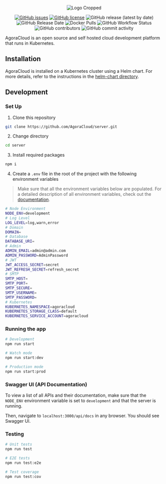 <div style="text-align: center">
  <p><img src="https://user-images.githubusercontent.com/35788699/116828155-ed3ccd00-ab6a-11eb-9327-4d99bd169bdc.png" alt="Logo Cropped"></p>
  <p><a href="https://github.com/AgoraCloud/server/issues"><img src="https://img.shields.io/github/issues/AgoraCloud/server" alt="GitHub issues"></a> <a href="https://github.com/AgoraCloud/server/blob/main/LICENSE"><img src="https://img.shields.io/github/license/AgoraCloud/server" alt="GitHub license"></a> <img alt="GitHub release (latest by date)" src="https://img.shields.io/github/v/release/AgoraCloud/server"> <img src="https://img.shields.io/github/release-date/AgoraCloud/server" alt="GitHub Release Date"> <img alt="Docker Pulls" src="https://img.shields.io/docker/pulls/agoracloud/server"> <img src="https://img.shields.io/github/workflow/status/AgoraCloud/server/main_versioned_push" alt="GitHub Workflow Status"> <img src="https://img.shields.io/github/contributors/AgoraCloud/server" alt="GitHub contributors"> <img src="https://img.shields.io/github/commit-activity/m/AgoraCloud/server" alt="GitHub commit activity"></p>
</div>

AgoraCloud is an open source and self hosted cloud development platform that runs in Kubernetes.

## Installation

AgoraCloud is installed on a Kubernetes cluster using a Helm chart. For more details, refer to the instructions in the [helm-chart directory](https://github.com/AgoraCloud/server/tree/main/helm-chart).

## Development

### Set Up

1. Clone this repository

```bash
git clone https://github.com/AgoraCloud/server.git
```

2. Change directory

```bash
cd server
```

3. Install required packages

```bash
npm i
```

4. Create a `.env` file in the root of the project with the following environment variables

> Make sure that all the environment variables below are populated. For a detailed description of all environment variables, check out the [documentation](https://github.com/AgoraCloud/server/wiki/Environment-Variables).

```bash
# Node Environment
NODE_ENV=development
# Log Level
LOG_LEVEL=log,warn,error
# Domain
DOMAIN=
# Database
DATABASE_URI=
# Admin
ADMIN_EMAIL=admin@admin.com
ADMIN_PASSWORD=AdminPassword
# JWT
JWT_ACCESS_SECRET=secret
JWT_REFRESH_SECRET=refresh_secret
# SMTP
SMTP_HOST=
SMTP_PORT=
SMTP_SECURE=
SMTP_USERNAME=
SMTP_PASSWORD=
# Kubernetes
KUBERNETES_NAMESPACE=agoracloud
KUBERNETES_STORAGE_CLASS=default
KUBERNETES_SERVICE_ACCOUNT=agoracloud
```

### Running the app

```bash
# Development
npm run start

# Watch mode
npm run start:dev

# Production mode
npm run start:prod
```

### Swagger UI (API Documentation)

To view a list of all APIs and their documentation, make sure that the `NODE_ENV` environment variable is set to `development` and that the server is running.

Then, navigate to `localhost:3000/api/docs` in any browser. You should see Swagger UI.

### Testing

```bash
# Unit tests
npm run test

# E2E tests
npm run test:e2e

# Test coverage
npm run test:cov
```
